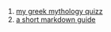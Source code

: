 <title>home</title>

<!-- # home page -->

1. [my greek mythology quizz](pages/greek_mythology_quizz.html)
1. [a short markdown guide](pages/md_guide.md)
